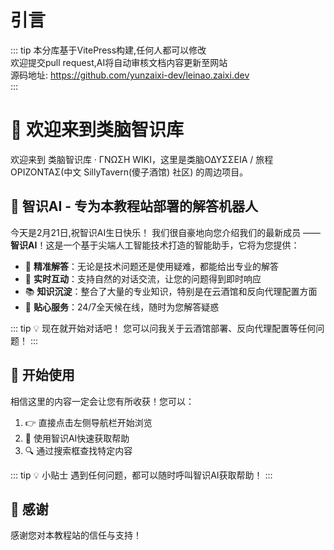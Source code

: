 # 引言

::: tip
本分库基于VitePress构建,任何人都可以修改  
欢迎提交pull request,AI将自动审核文档内容更新至网站  
源码地址: https://github.com/yunzaixi-dev/leinao.zaixi.dev  
:::

# 🌟 欢迎来到类脑智识库

欢迎来到 类脑智识库 · ΓΝΩΣΗ WIKI，这里是类脑ΟΔΥΣΣΕΙΑ / 旅程ΟΡΙΖΟΝΤΑΣ(中文 SillyTavern(傻子酒馆) 社区) 的周边项目。

## 🤖 智识AI - 专为本教程站部署的解答机器人

今天是2月21日,祝智识AI生日快乐！
我们很自豪地向您介绍我们的最新成员 —— **智识AI**！这是一个基于尖端人工智能技术打造的智能助手，它将为您提供：

- 🎯 **精准解答**：无论是技术问题还是使用疑难，都能给出专业的解答
- 🔄 **实时互动**：支持自然的对话交流，让您的问题得到即时响应
- 📚 **知识沉淀**：整合了大量的专业知识，特别是在云酒馆和反向代理配置方面
- 🤝 **贴心服务**：24/7全天候在线，随时为您解答疑惑

::: tip 💡 现在就开始对话吧！
您可以问我关于云酒馆部署、反向代理配置等任何问题！
:::

<Chatbot 
  :chatflowid="'b9c0d33d-a4a6-4d0a-b6da-44f255eb29d3'"
  :apiHost="'https://flowise.zaixi.dev'"
/>

## 🚀 开始使用

相信这里的内容一定会让您有所收获！您可以：

1. 👉 直接点击左侧导航栏开始浏览
2. 🤖 使用智识AI快速获取帮助
3. 🔍 通过搜索框查找特定内容

::: tip 💡 小贴士
遇到任何问题，都可以随时呼叫智识AI获取帮助！
:::

## 🤝 感谢

感谢您对本教程站的信任与支持！

